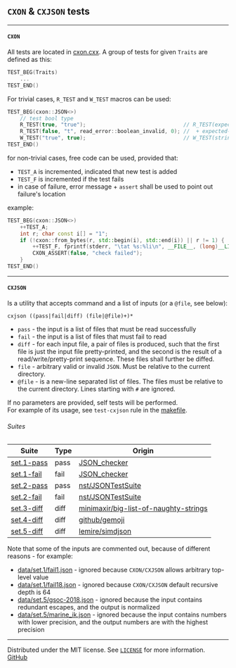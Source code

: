 ## `CXON` & `CXJSON` tests


--------------------------------------------------------------------------------
#### `CXON`

All tests are located in [cxon.cxx](cxon.cxx). A group of tests for given `Traits`
are defined as this:

``` c++
TEST_BEG(Traits)
    ...
TEST_END()
```

For trivial cases, `R_TEST` and `W_TEST` macros can be used:

``` c++
TEST_BEG(cxon::JSON<>)
    // test bool type
    R_TEST(true, "true");                               // R_TEST(expected-value, string)
    R_TEST(false, "t", read_error::boolean_invalid, 0); //  + expected-error, expected-error-offset
    W_TEST("true", true);                               // W_TEST(string, input-value)
TEST_END()
```

for non-trivial cases, free code can be used, provided that:
- `TEST_A` is incremented, indicated that new test is added
- `TEST_F` is incremented if the test fails
- in case of failure, error message + `assert` shall be used to point out failure's location

example:

``` c++
TEST_BEG(cxon::JSON<>)
    ++TEST_A;
    int r; char const i[] = "1";
    if (!cxon::from_bytes(r, std::begin(i), std::end(i)) || r != 1) {
        ++TEST_F, fprintf(stderr, "\tat %s:%li\n", __FILE__, (long)__LINE__);
        CXON_ASSERT(false, "check failed");
    }
TEST_END()
```


--------------------------------------------------------------------------------
#### `CXJSON`

Is a utility that accepts command and a list of inputs (or a `@file`, see below):

    cxjson ((pass|fail|diff) (file|@file)+)*

- `pass`  - the input is a list of files that must be read successfully
- `fail`  - the input is a list of files that must fail to read
- `diff`  - for each input file, a pair of files is produced, such that the first file
            is just the input file pretty-printed, and the second is the result of a
            read/write/pretty-print sequence. These files shall further be diffed.
- `file`  - arbitrary valid or invalid `JSON`. Must be relative to the current directory.
- `@file` - is a new-line separated list of files. The files must be relative to the
            current directory. Lines starting with `#` are ignored.

If no parameters are provided, self tests will be performed.  
For example of its usage, see `test-cxjson` rule in the [makefile](makefile).

###### Suites

Suite                            | Type | Origin
---------------------------------|------|--------------------------------------------------------------------------------------------------
[set.1-pass](data/set.1-pass.in) | pass | [JSON_checker](http://json.org/JSON_checker)
[set.1-fail](data/set.1-fail.in) | fail | [JSON_checker](http://json.org/JSON_checker)
[set.2-pass](data/set.2-pass.in) | pass | [nst/JSONTestSuite](https://github.com/nst/JSONTestSuite)
[set.2-fail](data/set.2-fail.in) | fail | [nst/JSONTestSuite](https://github.com/nst/JSONTestSuite)
[set.3-diff](data/set.3-diff.in) | diff | [minimaxir/big-list-of-naughty-strings](https://github.com/minimaxir/big-list-of-naughty-strings)
[set.4-diff](data/set.4-diff.in) | diff | [github/gemoji](https://github.com/github/gemoji)
[set.5-diff](data/set.5-diff.in) | diff | [lemire/simdjson](https://github.com/lemire/simdjson)

Note that some of the inputs are commented out, because of different reasons - for example:
- [data/set.1/fail1.json](data/set.1/fail1.json) - ignored because `CXON/CXJSON` allows arbitrary
  top-level value
- [data/set.1/fail18.json](data/set.1/fail18.json) - ignored because `CXON/CXJSON` default recursive
  depth is 64
- [data/set.5/gsoc-2018.json](data/set.5/gsoc-2018.json) - ignored because the input contains redundant
  escapes, and the output is normalized
- [data/set.5/marine_ik.json](data/set.5/marine_ik.json) - ignored because the input contains numbers
  with lower precision, and the output numbers are with the highest precision


--------------------------------------------------------------------------------
Distributed under the MIT license. See [`LICENSE`](../LICENSE) for more information.  
[GitHub](https://github.com/oknenavin/cxon)  
